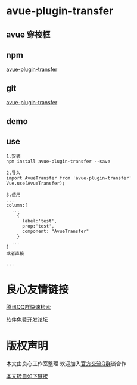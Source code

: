 # avue-plugin-transfer

## avue 穿梭框

## npm
[avue-plugin-transfer](http://u.720life.cn/g/920c024f0b8c5aa5e32c4f88af4e6c96b269d82f8e7d4e292dc135232f271dee6a884df56f024da9943779f0675179bf6b2aeae50e26eea5baa83e3aed59865a)

## git
[avue-plugin-transfer](http://u.720life.cn/g/2e71d0f0a5c601172267ba20d3a43c6e9a45ea68dd78dd93ab4ce0a12f91adcf65b379b74028433a3dbaad5e1857f7cf2c5808499ef0ca8cd6ca0a393395fce8)

## demo
 
   
 

## use
```
1.安装
npm install avue-plugin-transfer --save

2.导入
import AvueTransfer from 'avue-plugin-transfer'
Vue.use(AvueTransfer);

3.使用
...
column:[
  ...
    {
      label:'test',
      prop:'test',
      component: "AvueTransfer"
    }
  ...
]
或者直接
  
...
```





 # 良心友情链接

[腾讯QQ群快速检索](http://u.720life.cn/s/8cf73f7c)

[软件免费开发论坛](http://u.720life.cn/s/bbb01dc0)

# 版权声明 

本文由良心工作室整理 欢迎加入[官方交流Q群](https://u.720life.cn/s/f2316816)谈合作

[本文转自如下链接](http://u.720life.cn/g/2e71d0f0a5c601172267ba20d3a43c6e5c619cdf868d3a8480054e7c9b80becb4ad9b5f0d7f3e8aaf8f73fb60b3060f62b86905e14752f0fb3f63e11b4c0fc7f80a96c4afdf975c8e0bffd4431c62e33)